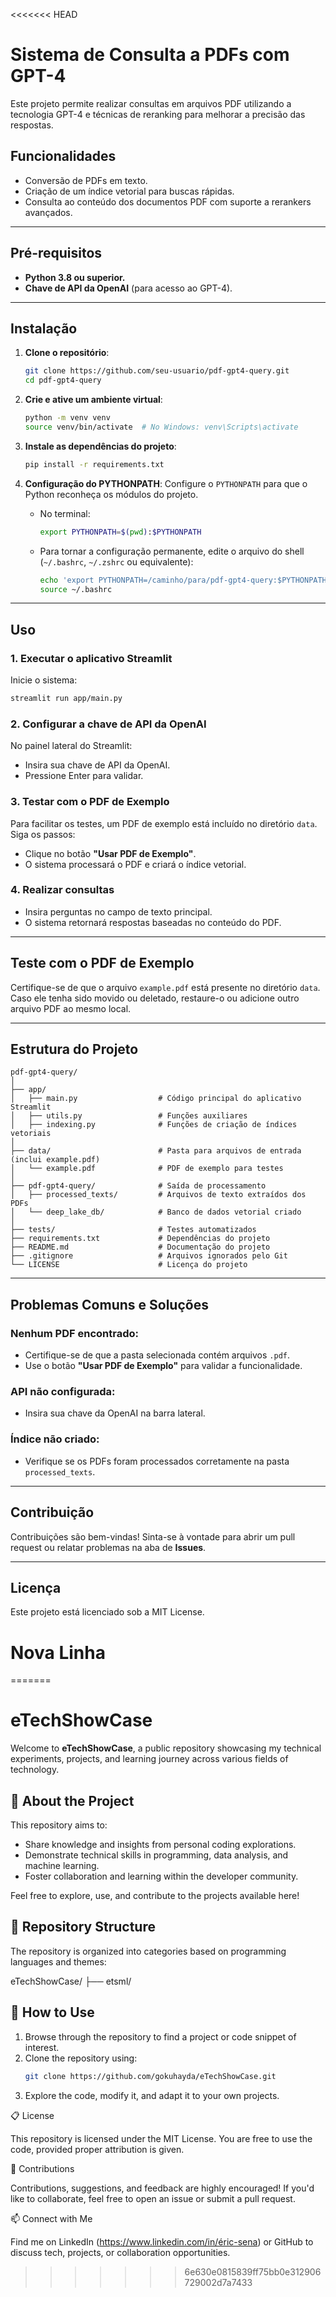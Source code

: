 <<<<<<< HEAD

# Sistema de Consulta a PDFs com GPT-4

Este projeto permite realizar consultas em arquivos PDF utilizando a tecnologia GPT-4 e técnicas de reranking para melhorar a precisão das respostas.

## Funcionalidades

- Conversão de PDFs em texto.
- Criação de um índice vetorial para buscas rápidas.
- Consulta ao conteúdo dos documentos PDF com suporte a rerankers avançados.

---

## Pré-requisitos

- **Python 3.8 ou superior.**
- **Chave de API da OpenAI** (para acesso ao GPT-4).

---

## Instalação

1. **Clone o repositório**:
    ```bash
    git clone https://github.com/seu-usuario/pdf-gpt4-query.git
    cd pdf-gpt4-query
    ```

2. **Crie e ative um ambiente virtual**:
    ```bash
    python -m venv venv
    source venv/bin/activate  # No Windows: venv\Scripts\activate
    ```

3. **Instale as dependências do projeto**:
    ```bash
    pip install -r requirements.txt
    ```

4. **Configuração do PYTHONPATH**:
    Configure o `PYTHONPATH` para que o Python reconheça os módulos do projeto.

    - No terminal:
      ```bash
      export PYTHONPATH=$(pwd):$PYTHONPATH
      ```

    - Para tornar a configuração permanente, edite o arquivo do shell (`~/.bashrc`, `~/.zshrc` ou equivalente):
      ```bash
      echo 'export PYTHONPATH=/caminho/para/pdf-gpt4-query:$PYTHONPATH' >> ~/.bashrc
      source ~/.bashrc
      ```

---

## Uso

### 1. **Executar o aplicativo Streamlit**
Inicie o sistema:
```bash
streamlit run app/main.py
```

### 2. **Configurar a chave de API da OpenAI**
No painel lateral do Streamlit:
- Insira sua chave de API da OpenAI.
- Pressione Enter para validar.

### 3. **Testar com o PDF de Exemplo**
Para facilitar os testes, um PDF de exemplo está incluído no diretório `data`. Siga os passos:
- Clique no botão **"Usar PDF de Exemplo"**.
- O sistema processará o PDF e criará o índice vetorial.

### 4. **Realizar consultas**
- Insira perguntas no campo de texto principal.
- O sistema retornará respostas baseadas no conteúdo do PDF.

---

## Teste com o PDF de Exemplo

Certifique-se de que o arquivo `example.pdf` está presente no diretório `data`. Caso ele tenha sido movido ou deletado, restaure-o ou adicione outro arquivo PDF ao mesmo local.

---

## Estrutura do Projeto

```plaintext
pdf-gpt4-query/
│
├── app/
│   ├── main.py                  # Código principal do aplicativo Streamlit
│   ├── utils.py                 # Funções auxiliares
│   ├── indexing.py              # Funções de criação de índices vetoriais
│
├── data/                        # Pasta para arquivos de entrada (inclui example.pdf)
│   └── example.pdf              # PDF de exemplo para testes
│
├── pdf-gpt4-query/              # Saída de processamento
│   ├── processed_texts/         # Arquivos de texto extraídos dos PDFs
│   └── deep_lake_db/            # Banco de dados vetorial criado
│
├── tests/                       # Testes automatizados
├── requirements.txt             # Dependências do projeto
├── README.md                    # Documentação do projeto
├── .gitignore                   # Arquivos ignorados pelo Git
└── LICENSE                      # Licença do projeto
```

---

## Problemas Comuns e Soluções

### Nenhum PDF encontrado:
- Certifique-se de que a pasta selecionada contém arquivos `.pdf`.
- Use o botão **"Usar PDF de Exemplo"** para validar a funcionalidade.

### API não configurada:
- Insira sua chave da OpenAI na barra lateral.

### Índice não criado:
- Verifique se os PDFs foram processados corretamente na pasta `processed_texts`.

---

## Contribuição

Contribuições são bem-vindas! Sinta-se à vontade para abrir um pull request ou relatar problemas na aba de **Issues**.

---

## Licença

Este projeto está licenciado sob a MIT License.
# Nova Linha
=======
# eTechShowCase

Welcome to **eTechShowCase**, a public repository showcasing my technical experiments, projects, and learning journey across various fields of technology.

## 📌 About the Project
This repository aims to:
- Share knowledge and insights from personal coding explorations.
- Demonstrate technical skills in programming, data analysis, and machine learning.
- Foster collaboration and learning within the developer community.

Feel free to explore, use, and contribute to the projects available here!

## 📂 Repository Structure
The repository is organized into categories based on programming languages and themes:

eTechShowCase/
├── etsml/

## 📖 How to Use
1. Browse through the repository to find a project or code snippet of interest.
2. Clone the repository using:
   ```bash
   git clone https://github.com/gokuhayda/eTechShowCase.git

3. Explore the code, modify it, and adapt it to your own projects.

📋 License

This repository is licensed under the MIT License. You are free to use the code, provided proper attribution is given.

🤝 Contributions

Contributions, suggestions, and feedback are highly encouraged! If you'd like to collaborate, feel free to open an issue or submit a pull request.

📫 Connect with Me

Find me on LinkedIn (https://www.linkedin.com/in/éric-sena) or GitHub to discuss tech, projects, or collaboration opportunities.
>>>>>>> 6e630e0815839ff75bb0e312906729002d7a7433
